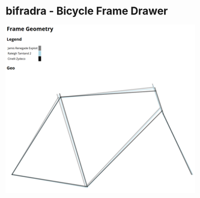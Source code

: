# bifradra - Bicycle Frame Drawer

![Screenshot of bifradra showing three bicyle frames drawn over each other to see how they differ](doc/screenshot.png)